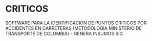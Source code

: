 # CRITICOS
SOFTWARE PARA LA IDENTIFICACION DE PUNTOS CRITICOS POR ACCIDENTES EN CARRETERAS (METODOLOGIA MINISTERIO DE TRANSPORTE DE COLOMBIA) - GENERA INSUMOS SIG
